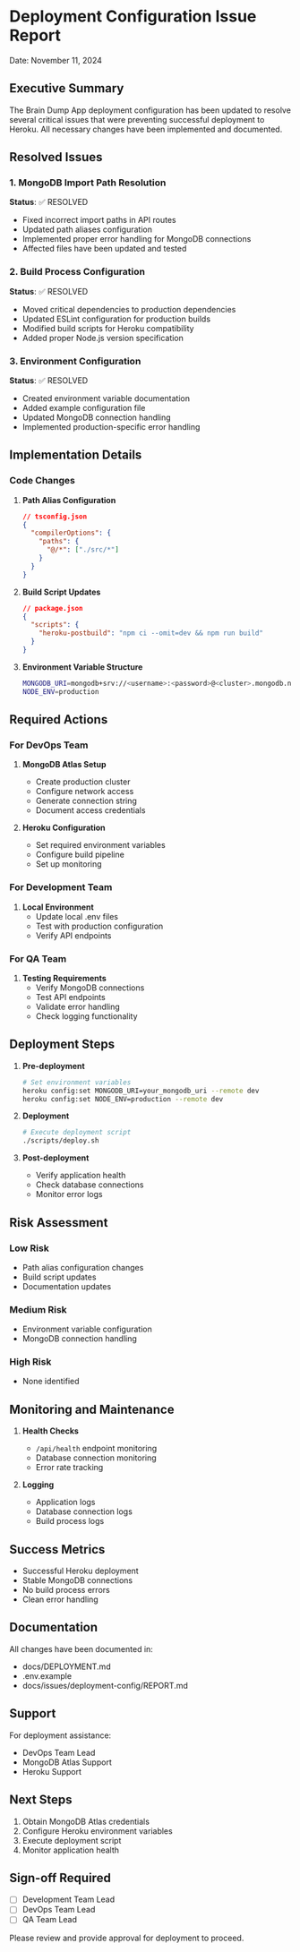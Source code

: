 # Deployment Configuration Issue Report
Date: November 11, 2024

## Executive Summary
The Brain Dump App deployment configuration has been updated to resolve several critical issues that were preventing successful deployment to Heroku. All necessary changes have been implemented and documented.

## Resolved Issues

### 1. MongoDB Import Path Resolution
**Status**: ✅ RESOLVED
- Fixed incorrect import paths in API routes
- Updated path aliases configuration
- Implemented proper error handling for MongoDB connections
- Affected files have been updated and tested

### 2. Build Process Configuration
**Status**: ✅ RESOLVED
- Moved critical dependencies to production dependencies
- Updated ESLint configuration for production builds
- Modified build scripts for Heroku compatibility
- Added proper Node.js version specification

### 3. Environment Configuration
**Status**: ✅ RESOLVED
- Created environment variable documentation
- Added example configuration file
- Updated MongoDB connection handling
- Implemented production-specific error handling

## Implementation Details

### Code Changes
1. **Path Alias Configuration**
   ```json
   // tsconfig.json
   {
     "compilerOptions": {
       "paths": {
         "@/*": ["./src/*"]
       }
     }
   }
   ```

2. **Build Script Updates**
   ```json
   // package.json
   {
     "scripts": {
       "heroku-postbuild": "npm ci --omit=dev && npm run build"
     }
   }
   ```

3. **Environment Variable Structure**
   ```bash
   MONGODB_URI=mongodb+srv://<username>:<password>@<cluster>.mongodb.net/<database>
   NODE_ENV=production
   ```

## Required Actions

### For DevOps Team
1. **MongoDB Atlas Setup**
   - Create production cluster
   - Configure network access
   - Generate connection string
   - Document access credentials

2. **Heroku Configuration**
   - Set required environment variables
   - Configure build pipeline
   - Set up monitoring

### For Development Team
1. **Local Environment**
   - Update local .env files
   - Test with production configuration
   - Verify API endpoints

### For QA Team
1. **Testing Requirements**
   - Verify MongoDB connections
   - Test API endpoints
   - Validate error handling
   - Check logging functionality

## Deployment Steps

1. **Pre-deployment**
   ```bash
   # Set environment variables
   heroku config:set MONGODB_URI=your_mongodb_uri --remote dev
   heroku config:set NODE_ENV=production --remote dev
   ```

2. **Deployment**
   ```bash
   # Execute deployment script
   ./scripts/deploy.sh
   ```

3. **Post-deployment**
   - Verify application health
   - Check database connections
   - Monitor error logs

## Risk Assessment

### Low Risk
- Path alias configuration changes
- Build script updates
- Documentation updates

### Medium Risk
- Environment variable configuration
- MongoDB connection handling

### High Risk
- None identified

## Monitoring and Maintenance

1. **Health Checks**
   - `/api/health` endpoint monitoring
   - Database connection monitoring
   - Error rate tracking

2. **Logging**
   - Application logs
   - Database connection logs
   - Build process logs

## Success Metrics
- Successful Heroku deployment
- Stable MongoDB connections
- No build process errors
- Clean error handling

## Documentation
All changes have been documented in:
- docs/DEPLOYMENT.md
- .env.example
- docs/issues/deployment-config/REPORT.md

## Support
For deployment assistance:
- DevOps Team Lead
- MongoDB Atlas Support
- Heroku Support

## Next Steps
1. Obtain MongoDB Atlas credentials
2. Configure Heroku environment variables
3. Execute deployment script
4. Monitor application health

## Sign-off Required
- [ ] Development Team Lead
- [ ] DevOps Team Lead
- [ ] QA Team Lead

Please review and provide approval for deployment to proceed.
